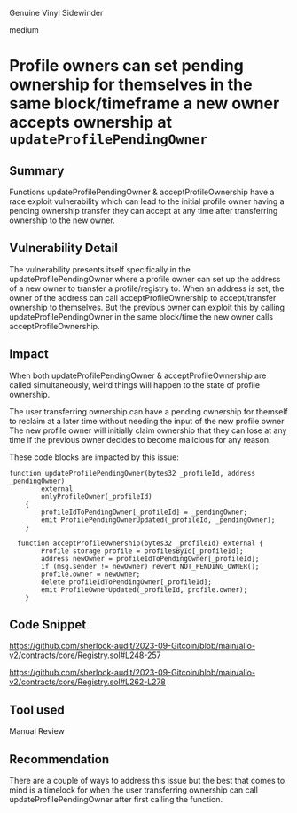 Genuine Vinyl Sidewinder

medium

# Profile owners can set pending ownership for themselves in the same block/timeframe a new owner accepts ownership at `updateProfilePendingOwner`
## Summary
Functions updateProfilePendingOwner & acceptProfileOwnership have a race exploit vulnerability which can lead to the initial profile owner having a pending ownership transfer they can accept at any time after transferring ownership to the new owner.

## Vulnerability Detail
The vulnerability presents itself specifically in the updateProfilePendingOwner where a profile owner can set up the address of a new owner to transfer a profile/registry to. When an address is set, the owner of the address can call acceptProfileOwnership to accept/transfer ownership to themselves. But the previous owner can exploit this by calling updateProfilePendingOwner in the same block/time the new owner calls acceptProfileOwnership.

## Impact
When both updateProfilePendingOwner & acceptProfileOwnership are called simultaneously, weird things will happen to the state of profile ownership.

The user transferring ownership can have a pending ownership for themself to reclaim at a later time without needing the input of the new profile owner
The new profile owner will initially claim ownership that they can lose at any time if the previous owner decides to become malicious for any reason.

These code blocks are impacted by this issue:
```solidity
function updateProfilePendingOwner(bytes32 _profileId, address _pendingOwner)
        external
        onlyProfileOwner(_profileId)
    {
        profileIdToPendingOwner[_profileId] = _pendingOwner;
        emit ProfilePendingOwnerUpdated(_profileId, _pendingOwner);
    }

  function acceptProfileOwnership(bytes32 _profileId) external {
        Profile storage profile = profilesById[_profileId];
        address newOwner = profileIdToPendingOwner[_profileId];
        if (msg.sender != newOwner) revert NOT_PENDING_OWNER();
        profile.owner = newOwner;
        delete profileIdToPendingOwner[_profileId];
        emit ProfileOwnerUpdated(_profileId, profile.owner);
    }
```
## Code Snippet
https://github.com/sherlock-audit/2023-09-Gitcoin/blob/main/allo-v2/contracts/core/Registry.sol#L248-257

https://github.com/sherlock-audit/2023-09-Gitcoin/blob/main/allo-v2/contracts/core/Registry.sol#L262-L278
## Tool used

Manual Review

## Recommendation
There are a couple of ways to address this issue but the best that comes to mind is a timelock for when the user transferring ownership can call updateProfilePendingOwner after first calling the function.